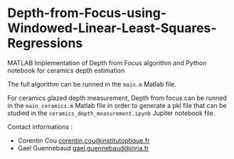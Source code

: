 # Depth-from-Focus-using-Windowed-Linear-Least-Squares-Regressions
MATLAB Implementation of Depth from Focus algorithm and Python notebook for ceramics depth estimation

The full algorithm can be runned in the `main.m` Matlab file.

For ceramics glazed depth measurement, Depth from focus can be runned in the `main_ceramics.m` Matlab file in order to generate a pkl file that can be studied in the `ceramics_depth_measurement.ipynb` Jupiter notebook file.

Contact informations : 
- Corentin Cou <corentin.cou@institutoptique.fr>
- Gael Guennebaud <gael.guennebaud@inria.fr>
